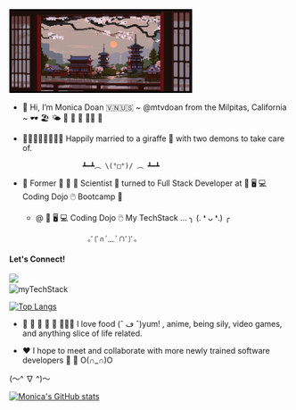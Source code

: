 
<img src="https://github.com/mtvdoan/mtvdoan/blob/main/lennart-butz-idea5anim4.gif" style="height: 150px; max-width: auto"/>

- 👋 Hi, I’m Monica Doan 🇻🇳🇺🇸 ~ @mtvdoan from the Milpitas, California ~ 🕶 🏖 🌤 🧋 🍱 🍔 🤙🏼 🍜

- 🧑🏼👩🏻👧🏻👦🏻 Happily married to a giraffe 🦒 with two demons to take care of. 
     
                     ┻━┻︵ \(°□°)/ ︵ ┻━┻

- 👀 Former 🧫 🧪 🐁 Scientist 🔬 turned to Full Stack Developer at 💾 🖥️ 💻 Coding Dojo 🖱️ Bootcamp 🥷

     - @ 💾 🖥️ 💻 Coding Dojo 🖱️ My TechStack ... ╮ (. ❛ ᴗ ❛.) ╭



                        ｡ﾟ(ﾟ∩´﹏`∩ﾟ)ﾟ｡

<div>
     <h4>Let's Connect!</h4>
     <a href="https://www.linkedin.com/in/monica-tv-doan/">
          <img style="border: 2px white" src="https://img.shields.io/badge/LinkedIn-0077B5?style=for-the-badge&logo=linkedin&logoColor=white">
     </a>
</div>
<div>
     <img style="border: 2px white" src="https://github-readme-tech-stack.vercel.app/api/cards?title=My%20Tech%20Stack&lineCount=4&theme=tokyonight&align=left&line1=HTML5,HTML,E34F26;CSS3,CSS3,1572B6;Bootstrap,Bootstrap,7952B3;JavaScript,JavaScript,F7DF1E;&line2=Node.js,Node.js,339933;Python,Python,3776AB;Flask,Flask,29B5E8;React,React,61DAFB;&line3=MySQL,MySQL,4479A1;Spring,Spring,6DB33F;Java,Java,2F2625;MongoDB,MongoDB,47A248;&line4=Microsoft%20Office,Microsoft%20Office,D83B01;&line4=Microsoft%20Office,Microsoft%20Office,D83B01;" alt="myTechStack"/>
</div>

[![Top Langs](https://github-readme-stats.vercel.app/api/top-langs/?username=mtvdoan&layout=compact&theme=tokyonight)](https://github.com/mtvdoan/github-readme-stats)
    
    
- 🍘 🍙 🍛 🥘 🍜 🍲🍝🍚 I love food (ˆ ڡ ˆ)yum! , anime, being sily, video games, and anything slice of life related. 

- ❤️ I hope to meet and collaborate with more newly trained software developers 🥰 🤗  O(∩_∩)O

(〜^ ∇ ^)〜

[![Monica's GitHub stats](https://github-readme-stats.vercel.app/api?username=mtvdoan&&theme=tokyonight)](https://github.com/mtvdoan/github-readme-stats)

